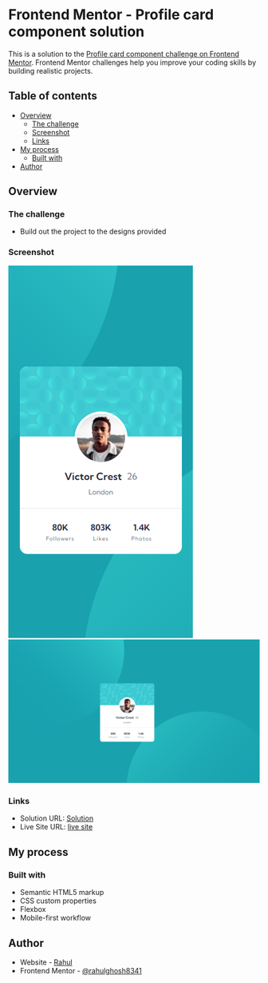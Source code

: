 # Frontend Mentor - Profile card component solution

This is a solution to the [Profile card component challenge on Frontend Mentor](https://www.frontendmentor.io/challenges/profile-card-component-cfArpWshJ). Frontend Mentor challenges help you improve your coding skills by building realistic projects.

## Table of contents

- [Overview](#overview)
  - [The challenge](#the-challenge)
  - [Screenshot](#screenshot)
  - [Links](#links)
- [My process](#my-process)
  - [Built with](#built-with)
- [Author](#author)

## Overview

### The challenge

- Build out the project to the designs provided

### Screenshot

![Mobile](mobile%20layout.png)
![Desktop](desktop%20layout.png)

### Links

- Solution URL: [Solution](https://github.com/rahulghosh8341/Frontend-Mentor-Profile-card-component)
- Live Site URL: [live site](https://rahulghosh8341.github.io/Frontend-Mentor-Profile-card-component/)

## My process

### Built with

- Semantic HTML5 markup
- CSS custom properties
- Flexbox
- Mobile-first workflow

## Author

- Website - [Rahul](https://github.com/rahulghosh8341)
- Frontend Mentor - [@rahulghosh8341](https://www.frontendmentor.io/profile/rahulghosh8341)
